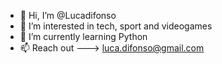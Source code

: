 - 👋 Hi, I’m @Lucadifonso
- 👀 I’m interested in tech, sport and videogames
- 🌱 I’m currently learning Python
- 📫 Reach out ---> luca.difonso@gmail.com

<!---
Lucadifonso/Lucadifonso is a ✨ special ✨ repository because its `README.md` (this file) appears on your GitHub profile.
You can click the Preview link to take a look at your changes.
--->
